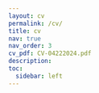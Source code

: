 ```yaml
---
layout: cv
permalink: /cv/
title: cv
nav: true
nav_order: 3
cv_pdf: CV-04222024.pdf
description: 
toc:
  sidebar: left
---
```

